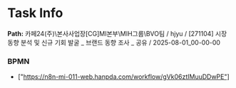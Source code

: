 # Task Info

**Path:** 카페24(주)\본사사업장\[CG]MI본부\MIH그룹\BVO팀 / hjyu / [271104] 시장 동향 분석 및 신규 기회 발굴 _ 브랜드 동향 조사 _ 공유 / 2025-08-01_00-00-00

### BPMN
- ["https://n8n-mi-011-web.hanpda.com/workflow/gVk06ztIMuuDDwPE"]

